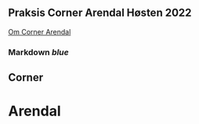 ## Praksis Corner Arendal Høsten 2022

[Om Corner Arendal](about.md)

### Markdown <em>blue</em>

## Corner

# Arendal
